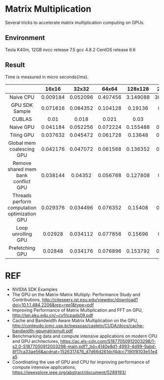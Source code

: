 # Matrix Multiplication
Several tricks to accelerate matrix multiplication computing on GPUs.

## Environment
Tesla K40m, 12GB
nvcc release 7.5
gcc 4.8.2
CentOS release 6.6

## Result
Time is measured in micro seconds(/ms).

| | 16x16 | 32x32 | 64x64 | 128x128 | 256x256 | 512x512 | 1Kx1K | 2Kx2K | 4Kx4K | 8Kx8K | 16Kx16K |
|:-------------:| :-------------:| :-------------:| :-------------:| :-------------:| :-------------:| :-------------:| :-------------:| :-------------:| :-------------:| :-------------:| :-------------:|
| Naive CPU |0.009184|	0.052096|	0.407456| 3.149088| 30.431681| 307.032227| 2.12s| 16.69s| 17.21min| 1.95h| 13.98h|
| GPU SDK Sample |0.071616| 0.084352| 0.104128| 0.19136| 0.46656| 2.33168|	12.599392| 71.282974| 531.699036| 4082.872314| 32015.88672|
| CUBLAS | 0.01|	0.018|	0.021|	0.03|	0.057|	0.221|	1.119|	6.43|	46.771|	362.224|	2909.446|
| Naive GPU |0.041184|	0.052256|	0.072224|	0.155488|	0.562752|	3.841408|	27.248705|	192.561661|	1537.895752|	12092.95117|	96204.04688|
| Tiling GPU |0.037632|	0.045472|	0.061728|	0.13648|	0.391616|	2.484352|	16.961472|	117.099236|	922.941406|	7263.639648|	58013.33203|
| Global mem coalescing GPU |0.042176|	0.047072|	0.061568|	0.136352|	0.354944|	2.18256|	14.34592|	95.066147|	744.365662|	5803.124512|	45844.03516|
| Remove shared mem bank conflict GPU |0.038144|	0.04352|	0.056768|	0.127808|	0.29616|	1.741728|	10.757568	|67.182877|	516.759705|	4021.116943|	31717.60352|
| Threads perform computation optimization GPU| 0.029376|	0.034496|	0.076352|	0.15408|	0.275584|	1.3832	|6.667264|	31.690016|	224.768921|	1739.138916|	13594.55762|
| Loop unrolling GPU |0.02928	|0.034112	|0.077856|	0.15696|	0.27984|	1.37568|	7.900992|	32.115841	|230.839005|	1791.019653|	13986.36426|
| Prefetching GPU |0.02848|	0.034176|	0.076896|	0.153792|	0.284896|	1.370784|	7.272704|	31.888	|227.607361|	1761.708496|	13743.58008|

# REF
- NVIDIA SDK Examples
- The GPU on the Matrix-Matrix Multiply: Performance Study and Contributions, <http://citeseerx.ist.psu.edu/viewdoc/download?doi=10.1.1.484.2206&rep=rep1&type=pdf>
- Improving Performance of Matrix Multiplication and FFT on GPU, <http://sei.pku.edu.cn/~cyf/icpads09.pdf>
- Cache and Bandwidth Aware Matrix Multiplication on the GPU, <http://conteudo.icmc.usp.br/pessoas/castelo/CUDA/docs/cache-bandwidth-gpumatrixmult.pdf>
- Benchmarking data and compute intensive applications on modern CPU and GPU architectures, <https://ac.els-cdn.com/S1877050912003298/1-s2.0-S1877050912003298-main.pdf?_tid=4140e8d1-4993-4d99-9abd-8f17ca33ae56&acdnat=1526317476_d7d66d261dcf4dcc7190f8103e51e4a5>
- Coordinating the use of GPU and CPU for improving performance of compute intensive applications, <https://ieeexplore.ieee.org/abstract/document/5289193/>
